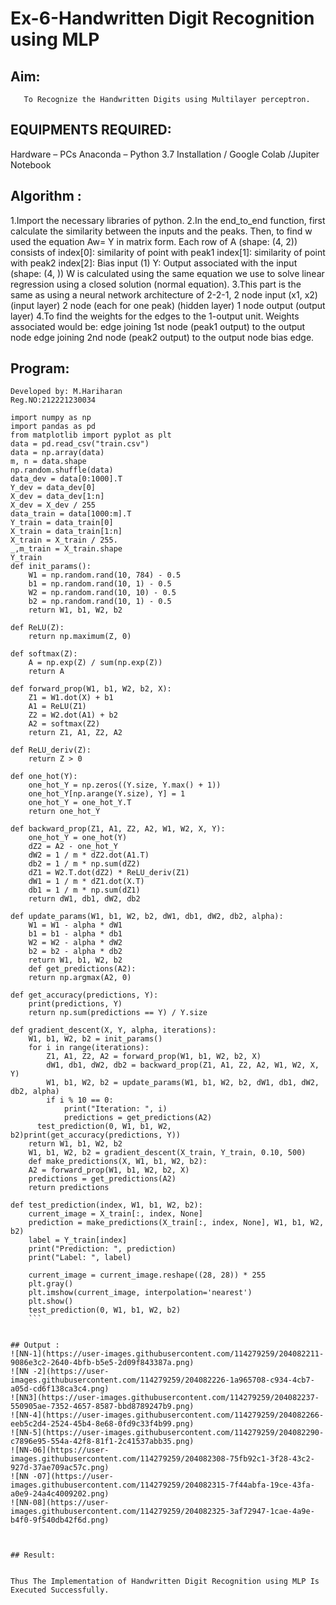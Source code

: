 # Ex-6-Handwritten Digit Recognition using MLP
## Aim:
       To Recognize the Handwritten Digits using Multilayer perceptron.
##  EQUIPMENTS REQUIRED:
Hardware – PCs
Anaconda – Python 3.7 Installation / Google Colab /Jupiter Notebook
## Algorithm :

 1.Import the necessary libraries of python.
 2.In the end_to_end function, first calculate the similarity between the inputs and the peaks. Then, to find w used the equation Aw= Y in matrix form. Each row of A       (shape: (4, 2)) consists of index[0]: similarity of point with peak1 index[1]: similarity of point with peak2 index[2]: Bias input (1) Y: Output associated with          the input (shape: (4, )) W is calculated using the same equation we use to solve linear regression using a closed solution (normal equation).
 3.This part is the same as using a neural network architecture of 2-2-1, 2 node input (x1, x2) (input layer) 2 node (each for one peak) (hidden layer) 1 node output        (output layer)
 4.To find the weights for the edges to the 1-output unit. Weights associated would be: edge joining 1st node (peak1 output) to the output node edge joining 2nd node        (peak2 output) to the output node bias edge.


## Program:
```
Developed by: M.Hariharan
Reg.NO:212221230034
```
```
import numpy as np
import pandas as pd
from matplotlib import pyplot as plt
data = pd.read_csv("train.csv")
data = np.array(data)
m, n = data.shape
np.random.shuffle(data)
data_dev = data[0:1000].T
Y_dev = data_dev[0]
X_dev = data_dev[1:n]
X_dev = X_dev / 255
data_train = data[1000:m].T
Y_train = data_train[0]
X_train = data_train[1:n]
X_train = X_train / 255.
_,m_train = X_train.shape
Y_train
def init_params():
    W1 = np.random.rand(10, 784) - 0.5
    b1 = np.random.rand(10, 1) - 0.5
    W2 = np.random.rand(10, 10) - 0.5
    b2 = np.random.rand(10, 1) - 0.5
    return W1, b1, W2, b2

def ReLU(Z):
    return np.maximum(Z, 0)

def softmax(Z):
    A = np.exp(Z) / sum(np.exp(Z))
    return A
    
def forward_prop(W1, b1, W2, b2, X):
    Z1 = W1.dot(X) + b1
    A1 = ReLU(Z1)
    Z2 = W2.dot(A1) + b2
    A2 = softmax(Z2)
    return Z1, A1, Z2, A2

def ReLU_deriv(Z):
    return Z > 0

def one_hot(Y):
    one_hot_Y = np.zeros((Y.size, Y.max() + 1))
    one_hot_Y[np.arange(Y.size), Y] = 1
    one_hot_Y = one_hot_Y.T
    return one_hot_Y

def backward_prop(Z1, A1, Z2, A2, W1, W2, X, Y):
    one_hot_Y = one_hot(Y)
    dZ2 = A2 - one_hot_Y
    dW2 = 1 / m * dZ2.dot(A1.T)
    db2 = 1 / m * np.sum(dZ2)
    dZ1 = W2.T.dot(dZ2) * ReLU_deriv(Z1)
    dW1 = 1 / m * dZ1.dot(X.T)
    db1 = 1 / m * np.sum(dZ1)
    return dW1, db1, dW2, db2

def update_params(W1, b1, W2, b2, dW1, db1, dW2, db2, alpha):
    W1 = W1 - alpha * dW1
    b1 = b1 - alpha * db1    
    W2 = W2 - alpha * dW2  
    b2 = b2 - alpha * db2    
    return W1, b1, W2, b2
    def get_predictions(A2):
    return np.argmax(A2, 0)

def get_accuracy(predictions, Y):
    print(predictions, Y)
    return np.sum(predictions == Y) / Y.size

def gradient_descent(X, Y, alpha, iterations):
    W1, b1, W2, b2 = init_params()
    for i in range(iterations):
        Z1, A1, Z2, A2 = forward_prop(W1, b1, W2, b2, X)
        dW1, db1, dW2, db2 = backward_prop(Z1, A1, Z2, A2, W1, W2, X, Y)
        W1, b1, W2, b2 = update_params(W1, b1, W2, b2, dW1, db1, dW2, db2, alpha)
        if i % 10 == 0:
            print("Iteration: ", i)
            predictions = get_predictions(A2)
      test_prediction(0, W1, b1, W2, b2)print(get_accuracy(predictions, Y))
    return W1, b1, W2, b2
    W1, b1, W2, b2 = gradient_descent(X_train, Y_train, 0.10, 500)
    def make_predictions(X, W1, b1, W2, b2):
    A2 = forward_prop(W1, b1, W2, b2, X)
    predictions = get_predictions(A2)
    return predictions

def test_prediction(index, W1, b1, W2, b2):
    current_image = X_train[:, index, None]
    prediction = make_predictions(X_train[:, index, None], W1, b1, W2, b2)
    label = Y_train[index]
    print("Prediction: ", prediction)
    print("Label: ", label)
    
    current_image = current_image.reshape((28, 28)) * 255
    plt.gray()
    plt.imshow(current_image, interpolation='nearest')
    plt.show()
    test_prediction(0, W1, b1, W2, b2)
    ```


## Output :
![NN-1](https://user-images.githubusercontent.com/114279259/204082211-9086e3c2-2640-4bfb-b5e5-2d09f843387a.png)
![NN -2](https://user-images.githubusercontent.com/114279259/204082226-1a965708-c934-4cb7-a05d-cd6f138ca3c4.png)
![NN3](https://user-images.githubusercontent.com/114279259/204082237-550905ae-7352-4657-8587-bbd8789247b9.png)
![NN-4](https://user-images.githubusercontent.com/114279259/204082266-eeb5c2d4-2524-45b4-8e68-0fd9c33f4b99.png)
![NN-5](https://user-images.githubusercontent.com/114279259/204082290-c7896e95-554a-42f8-81f1-2c41537abb35.png)
![NN-06](https://user-images.githubusercontent.com/114279259/204082308-75fb92c1-3f28-43c2-927d-37ae709ac57c.png)
![NN -07](https://user-images.githubusercontent.com/114279259/204082315-7f44abfa-19ce-43fa-a0e9-24a4c4009202.png)
![NN-08](https://user-images.githubusercontent.com/114279259/204082325-3af72947-1cae-4a9e-b4f0-9f540db42f6d.png)



## Result:


Thus The Implementation of Handwritten Digit Recognition using MLP Is Executed Successfully.
